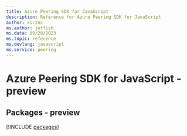 ```yaml
---
title: Azure Peering SDK for JavaScript
description: Reference for Azure Peering SDK for JavaScript
author: xirzec
ms.author: jeffish
ms.data: 09/28/2023
ms.topic: reference
ms.devlang: javascript
ms.service: peering
---
```

# Azure Peering SDK for JavaScript - preview
## Packages - preview
[!INCLUDE [packages](peering-index.md)]